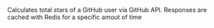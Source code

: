 Calculates total stars of a GitHub user via GitHub API. Responses are cached with Redis for a specific amout of time
